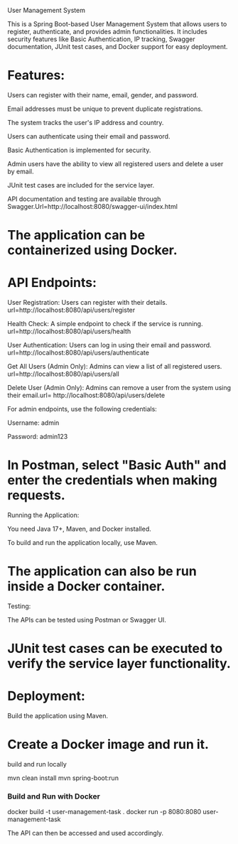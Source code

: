 User Management System

This is a Spring Boot-based User Management System that allows users to register, authenticate, and provides admin functionalities. It includes security features like Basic Authentication, IP tracking, Swagger documentation, JUnit test cases, and Docker support for easy deployment.

Features:
==================================================================================================================================
Users can register with their name, email, gender, and password.

Email addresses must be unique to prevent duplicate registrations.

The system tracks the user's IP address and country.

Users can authenticate using their email and password.

Basic Authentication is implemented for security.

Admin users have the ability to view all registered users and delete a user by email.

JUnit test cases are included for the service layer.

API documentation and testing are available through Swagger.Url=http://localhost:8080/swagger-ui/index.html

The application can be containerized using Docker.
===========================================================================================================================================================================================================================
API Endpoints:
=========================

User Registration: Users can register with their details. url=http://localhost:8080/api/users/register

Health Check: A simple endpoint to check if the service is running. url=http://localhost:8080/api/users/health

User Authentication: Users can log in using their email and password. url=http://localhost:8080/api/users/authenticate

Get All Users (Admin Only): Admins can view a list of all registered users.  url=http://localhost:8080/api/users/all

Delete User (Admin Only): Admins can remove a user from the system using their email.url= http://localhost:8080/api/users/delete

For admin endpoints, use the following credentials:

Username: admin

Password: admin123

In Postman, select "Basic Auth" and enter the credentials when making requests.
=================================================================================================================================================================================================================
Running the Application:

You need Java 17+, Maven, and Docker installed.

To build and run the application locally, use Maven.

The application can also be run inside a Docker container.
===================================================================================================
Testing:

The APIs can be tested using Postman or Swagger UI.

JUnit test cases can be executed to verify the service layer functionality.
===================================================================================================================================
Deployment:
==========================
Build the application using Maven.

Create a Docker image and run it.
===============
build and run locally

mvn clean install
mvn spring-boot:run
### Build and Run with Docker 

docker build -t user-management-task .
docker run -p 8080:8080 user-management-task


The API can then be accessed and used accordingly.

